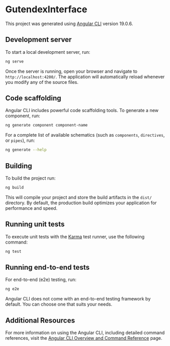 # GutendexInterface

This project was generated using
[Angular CLI](https://github.com/angular/angular-cli) version 19.0.6.

## Development server

To start a local development server, run:

```bash
ng serve
```

Once the server is running, open your browser and navigate to
`http://localhost:4200/`. The application will automatically reload whenever you
modify any of the source files.

## Code scaffolding

Angular CLI includes powerful code scaffolding tools. To generate a new
component, run:

```bash
ng generate component component-name
```

For a complete list of available schematics (such as `components`, `directives`,
or `pipes`), run:

```bash
ng generate --help
```

## Building

To build the project run:

```bash
ng build
```

This will compile your project and store the build artifacts in the `dist/`
directory. By default, the production build optimizes your application for
performance and speed.

## Running unit tests

To execute unit tests with the [Karma](https://karma-runner.github.io) test
runner, use the following command:

```bash
ng test
```

## Running end-to-end tests

For end-to-end (e2e) testing, run:

```bash
ng e2e
```

Angular CLI does not come with an end-to-end testing framework by default. You
can choose one that suits your needs.

## Additional Resources

For more information on using the Angular CLI, including detailed command
references, visit the
[Angular CLI Overview and Command Reference](https://angular.dev/tools/cli)
page.
